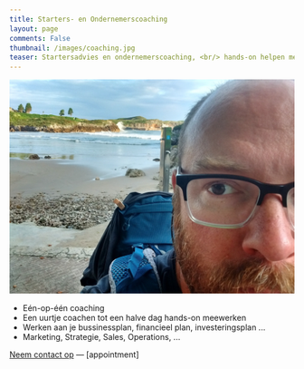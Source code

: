 ```yaml
---
title: Starters- en Ondernemerscoaching
layout: page
comments: False
thumbnail: /images/coaching.jpg
teaser: Startersadvies en ondernemerscoaching, <br/> hands-on helpen met je businessplan
---
```


![Philippe Faes coacht](/images/philippe_norte.jpg)


* Eén-op-één coaching
* Een uurtje coachen tot een halve dag hands-on meewerken
* Werken aan je bussinessplan, financieel plan, investeringsplan ...
* Marketing, Strategie, Sales, Operations, ...

[Neem contact op](contact) — [appointment]
